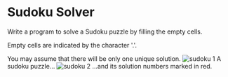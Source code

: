 # Sudoku Solver
Write a program to solve a Sudoku puzzle by filling the empty cells.

Empty cells are indicated by the character '.'.

You may assume that there will be only one unique solution.
![sudoku 1](http://upload.wikimedia.org/wikipedia/commons/thumb/f/ff/Sudoku-by-L2G-20050714.svg/250px-Sudoku-by-L2G-20050714.svg.png)
A sudoku puzzle...
![sudoku 2](http://upload.wikimedia.org/wikipedia/commons/thumb/3/31/Sudoku-by-L2G-20050714_solution.svg/250px-Sudoku-by-L2G-20050714_solution.svg.png)
...and its solution numbers marked in red.
